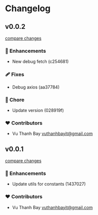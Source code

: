 # Changelog


## v0.0.2

[compare changes](https://undefined/undefined/compare/v6.2.1...v0.0.2)

### 🚀 Enhancements

- New debug fetch (c254681)

### 🩹 Fixes

- Debug axios (aa37784)

### 🏡 Chore

- Update version (028919f)

### ❤️ Contributors

- Vu Thanh Bay <vuthanhbayit@gmail.com>

## v0.0.1

[compare changes](https://undefined/undefined/compare/v5.2.1...v0.0.1)

### 🚀 Enhancements

- Update utils for constants (1437027)

### ❤️ Contributors

- Vu Thanh Bay <vuthanhbayit@gmail.com>

